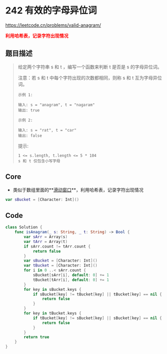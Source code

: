 # 242 有效的字母异位词

https://leetcode.cn/problems/valid-anagram/

**<font color=red>利用哈希表，记录字符出现情况</font>**

## 题目描述

> 给定两个字符串 s 和 t ，编写一个函数来判断 t 是否是 s 的字母异位词。
>
> 注意：若 s 和 t 中每个字符出现的次数都相同，则称 s 和 t 互为字母异位词。
>
>  
>
> ```
> 示例 1:
> 
> 输入: s = "anagram", t = "nagaram"
> 输出: true
> ```
>
> ```
> 示例 2:
> 
> 输入: s = "rat", t = "car"
> 输出: false
> ```
>
>
> 提示:
>
> ```
> 1 <= s.length, t.length <= 5 * 104
> s 和 t 仅包含小写字母
> ```



## Core

- 类似于数组里面的**[滑动窗口](https://leetcode.cn/problems/fruit-into-baskets/description/)**，利用哈希表，记录字符出现情况

```swift
var sBucket = [Character: Int]()
```



## Code

```swift
class Solution {
    func isAnagram(_ s: String, _ t: String) -> Bool {
        var sArr = Array(s)
        var tArr = Array(t)
        if sArr.count != tArr.count {
            return false
        }
        var sBucket = [Character: Int]()
        var tBucket = [Character: Int]()
        for i in 0 ..< sArr.count {
            sBucket[sArr[i], default: 0] += 1
            tBucket[tArr[i], default: 0] += 1
        }
        for key in sBucket.keys {
            if sBucket[key] != tBucket[key] || tBucket[key] == nil {
                return false
            }
        }
        for key in tBucket.keys {
            if tBucket[key] != sBucket[key] || sBucket[key] == nil {
                return false
            }
        }
        return true
    }
}
```






